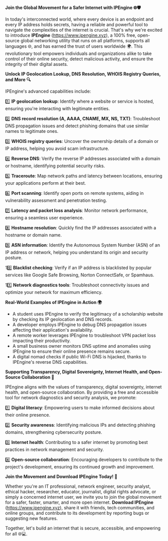 **Join the Global Movement for a Safer Internet with IPEngine 🌐🛡️**

In today's interconnected world, where every device is an endpoint and every IP address holds secrets, having a reliable and powerful tool to navigate the complexities of the internet is crucial. That's why we're excited to introduce **IPEngine** (https://www.ipengine.xyz), a 100% free, open-source global networking utility that runs on all platforms, supports all languages 🌐, and has earned the trust of users worldwide 🌍. This revolutionary tool empowers individuals and organizations alike to take control of their online security, detect malicious activity, and ensure the integrity of their digital assets.

**Unlock IP Geolocation Lookup, DNS Resolution, WHOIS Registry Queries, and More 🔍**

IPEngine's advanced capabilities include:

1️⃣ **IP geolocation lookup**: Identify where a website or service is hosted, ensuring you're interacting with legitimate entities.

2️⃣ **DNS record resolution (A, AAAA, CNAME, MX, NS, TXT)**: Troubleshoot DNS propagation issues and detect phishing domains that use similar names to legitimate ones.

3️⃣ **WHOIS registry queries**: Uncover the ownership details of a domain or IP address, helping you avoid scam infrastructure.

4️⃣ **Reverse DNS**: Verify the reverse IP addresses associated with a domain or hostname, identifying potential security risks.

5️⃣ **Traceroute**: Map network paths and latency between locations, ensuring your applications perform at their best.

6️⃣ **Port scanning**: Identify open ports on remote systems, aiding in vulnerability assessment and penetration testing.

7️⃣ **Latency and packet loss analysis**: Monitor network performance, ensuring a seamless user experience.

8️⃣ **Hostname resolution**: Quickly find the IP addresses associated with a hostname or domain name.

9️⃣ **ASN information**: Identify the Autonomous System Number (ASN) of an IP address or network, helping you understand its origin and security posture.

10️⃣ **Blacklist checking**: Verify if an IP address is blacklisted by popular services like Google Safe Browsing, Norton ConnectSafe, or Spamhaus.

11️⃣ **Network diagnostics tools**: Troubleshoot connectivity issues and optimize your network for maximum efficiency.

**Real-World Examples of IPEngine in Action 🌍**

* A student uses IPEngine to verify the legitimacy of a scholarship website by checking its IP geolocation and DNS records.
* A developer employs IPEngine to debug DNS propagation issues affecting their application's availability.
* A remote worker leverages IPEngine to troubleshoot VPN packet loss impacting their productivity.
* A small business owner monitors DNS uptime and anomalies using IPEngine to ensure their online presence remains secure.
* A digital nomad checks if public Wi-Fi DNS is hijacked, thanks to IPEngine's reverse DNS capabilities.

**Supporting Transparency, Digital Sovereignty, Internet Health, and Open-Source Collaboration 🌈**

IPEngine aligns with the values of transparency, digital sovereignty, internet health, and open-source collaboration. By providing a free and accessible tool for network diagnostics and security analysis, we promote:

1️⃣ **Digital literacy**: Empowering users to make informed decisions about their online presence.

2️⃣ **Security awareness**: Identifying malicious IPs and detecting phishing domains, strengthening cybersecurity posture.

3️⃣ **Internet health**: Contributing to a safer internet by promoting best practices in network management and security.

4️⃣ **Open-source collaboration**: Encouraging developers to contribute to the project's development, ensuring its continued growth and improvement.

**Join the Movement and Download IPEngine Today! 🚀**

Whether you're an IT professional, network engineer, security analyst, ethical hacker, researcher, educator, journalist, digital rights advocate, or simply a concerned internet user, we invite you to join the global movement for a safer, faster, smarter, and more open internet. **Download IPEngine** (https://www.ipengine.xyz), share it with friends, tech communities, and online groups, and contribute to its development by reporting bugs or suggesting new features.

Together, let's build an internet that is secure, accessible, and empowering for all 🌐💻.